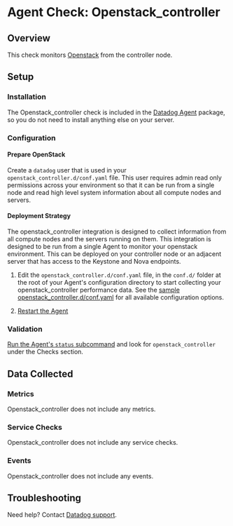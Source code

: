 # Agent Check: Openstack_controller

## Overview

This check monitors [Openstack][1] from the controller node.

## Setup

### Installation

The Openstack_controller check is included in the [Datadog Agent][2] package, so you do not
need to install anything else on your server.

### Configuration

#### Prepare OpenStack

Create a `datadog` user that is used in your `openstack_controller.d/conf.yaml` file. This user requires admin read only permissions across your environment so that it can be run from a single node and read high level system information about all compute nodes and servers.

#### Deployment Strategy

The openstack_controller integration is designed to collect information from all compute nodes and the servers running on them. This integration is designed to be run from a single Agent to monitor your openstack environment. This can be deployed on your controller node or an adjacent server that has access to the Keystone and Nova endpoints.

1. Edit the `openstack_controller.d/conf.yaml` file, in the `conf.d/` folder at the root of your
   Agent's configuration directory to start collecting your openstack_controller performance data.
   See the [sample openstack_controller.d/conf.yaml][2] for all available configuration options.

2. [Restart the Agent][3]

### Validation

[Run the Agent's `status` subcommand][4] and look for `openstack_controller` under the Checks section.

## Data Collected

### Metrics

Openstack_controller does not include any metrics.

### Service Checks

Openstack_controller does not include any service checks.

### Events

Openstack_controller does not include any events.

## Troubleshooting

Need help? Contact [Datadog support][5].

[1]: https://www.openstack.org
[2]: https://github.com/DataDog/integrations-core/blob/master/openstack_controller/datadog_checks/openstack_controller/data/conf.yaml.example
[3]: https://docs.datadoghq.com/agent/guide/agent-commands/?tab=agentv6#start-stop-and-restart-the-agent
[4]: https://docs.datadoghq.com/agent/guide/agent-commands/?tab=agentv6#agent-status-and-information
[5]: https://docs.datadoghq.com/help
